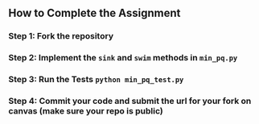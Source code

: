 ## How to Complete the Assignment

### Step 1: Fork the repository

### Step 2: Implement the `sink` and `swim` methods in `min_pq.py`

### Step 3: Run the Tests `python min_pq_test.py`

### Step 4: Commit your code and submit the url for your fork on canvas (make sure your repo is public)
